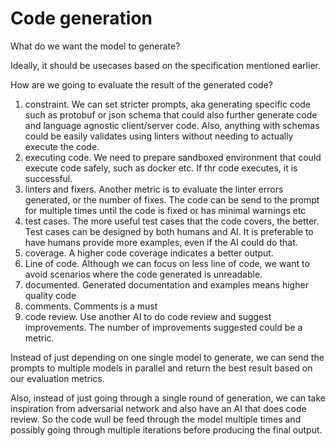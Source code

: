 # Code generation


What do we want the model to generate?

Ideally, it should be usecases based on the specification mentioned earlier.

How are we going to evaluate the result of the generated code?


1. constraint. We can set stricter prompts, aka generating specific code such as protobuf or json schema that could also further generate code and language agnostic client/server code. Also, anything with schemas could be easily validates using linters without needing to actually execute the code.
2. executing code. We need to prepare sandboxed environment that could execute code safely, such as docker etc. If thr code executes, it is successful.
3. linters and fixers. Another metric is to evaluate the linter errors generated, or the number of fixes. The code can be send to the prompt for multiple times until the code is fixed or has minimal warnings etc
4. test cases. The more useful test cases that the code covers, the better. Test cases can be designed by both humans and AI. It is preferable to have humans provide more examples, even if the AI could do that.
5. coverage. A higher code coverage indicates a better output.
6. Line of code. Although we can focus on less line of code, we want to avoid scenarios where the code generated is unreadable.
7. documented. Generated documentation and examples means higher quality code
8. comments. Comments is a must
9. code review. Use another AI to do code review and suggest improvements. The number of improvements suggested could be a metric.

Instead of just depending on one single model to generate, we can send the prompts to multiple models in parallel and return the best result based on our evaluation metrics.

Also, instead of just going through a single round of generation, we can take inspiration from adversarial network and also have an AI that does code review. So the code wull be feed through the model multiple times and possibly going through multiple iterations before producing the final output.




